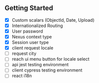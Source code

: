 ## Getting Started
- [x] Custom scalars (ObjectId, Date, Upload) 
- [x] Internationalized Routing
- [x] User password
- [x] Nexus context type
- [x] Session user type
- [x] client request locale
- [ ] request city
- [ ] reach ui menu button for locale select
- [ ] api jest testing environment
- [ ] client cypress testing environment
- [ ] react i18n
